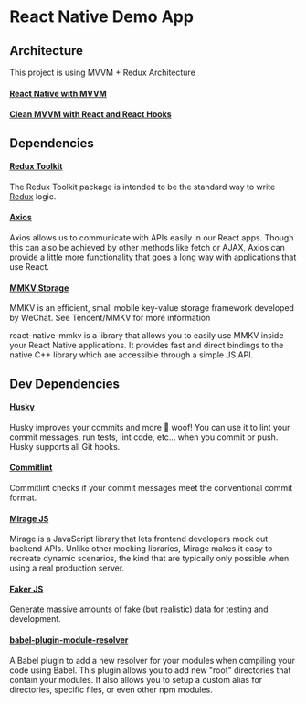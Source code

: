 # React Native Demo App

## Architecture
This project is using MVVM + Redux Architecture

#### [React Native with MVVM](https://www.expertappdevs.com/blog/react-native-with-mvvm)

#### [Clean MVVM with React and React Hooks](https://paulallies.medium.com/clean-mvvm-with-react-and-react-hooks-ebc37b22542f)

## Dependencies

#### [Redux Toolkit](https://redux-toolkit.js.org/introduction/getting-started)
The Redux Toolkit package is intended to be the standard way to write [Redux](https://redux.js.org) logic.

#### [Axios](https://axios-http.com/docs/intro)
Axios allows us to communicate with APIs easily in our React apps. Though this can also be achieved by other methods like fetch or AJAX, Axios can provide a little more functionality that goes a long way with applications that use React.

#### [MMKV Storage](https://github.com/mrousavy/react-native-mmkv)
MMKV is an efficient, small mobile key-value storage framework developed by WeChat. See Tencent/MMKV for more information

react-native-mmkv is a library that allows you to easily use MMKV inside your React Native applications. It provides fast and direct bindings to the native C++ library which are accessible through a simple JS API.

## Dev Dependencies

#### [Husky](https://typicode.github.io/husky/)
Husky improves your commits and more 🐶 woof!
You can use it to lint your commit messages, run tests, lint code, etc... when you commit or push. Husky supports all Git hooks.

#### [Commitlint](https://github.com/conventional-changelog/commitlint)
Commitlint checks if your commit messages meet the conventional commit format.

#### [Mirage JS](https://miragejs.com/docs/getting-started/introduction/)
Mirage is a JavaScript library that lets frontend developers mock out backend APIs.
Unlike other mocking libraries, Mirage makes it easy to recreate dynamic scenarios, the kind that are typically only possible when using a real production server.

#### [Faker JS](https://github.com/faker-js/faker)
Generate massive amounts of fake (but realistic) data for testing and development.

#### [babel-plugin-module-resolver](https://github.com/tleunen/babel-plugin-module-resolver)
A Babel plugin to add a new resolver for your modules when compiling your code using Babel. This plugin allows you to add new "root" directories that contain your modules. It also allows you to setup a custom alias for directories, specific files, or even other npm modules.
